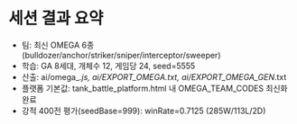 # 세션 결과 요약
- 팀: 최신 OMEGA 6종 (bulldozer/anchor/striker/sniper/interceptor/sweeper)
- 학습: GA 8세대, 개체수 12, 게임당 24, seed=5555
- 산출: ai/omega_*.js, ai/EXPORT_OMEGA.txt, ai/EXPORT_OMEGA_GEN*.txt
- 플랫폼 기본값: tank_battle_platform.html 내 OMEGA_TEAM_CODES 최신화 완료
- 강적 400전 평가(seedBase=999): winRate=0.7125 (285W/113L/2D)
